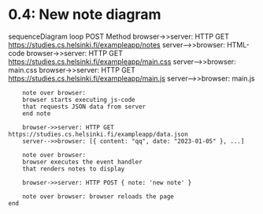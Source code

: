 # 0.4: New note diagram

sequenceDiagram
    loop POST Method
        browser->>server: HTTP GET https://studies.cs.helsinki.fi/exampleapp/notes
        server-->>browser: HTML-code
        browser->>server: HTTP GET https://studies.cs.helsinki.fi/exampleapp/main.css
        server-->>browser: main.css
        browser->>server: HTTP GET https://studies.cs.helsinki.fi/exampleapp/main.js
        server-->>browser: main.js

        note over browser:
        browser starts executing js-code
        that requests JSON data from server 
        end note

        browser->>server: HTTP GET https://studies.cs.helsinki.fi/exampleapp/data.json
        server-->>browser: [{ content: "qq", date: "2023-01-05" }, ...]

        note over browser:
        browser executes the event handler
        that renders notes to display

        browser->>server: HTTP POST { note: 'new note' }

        note over browser: browser reloads the page
    end
